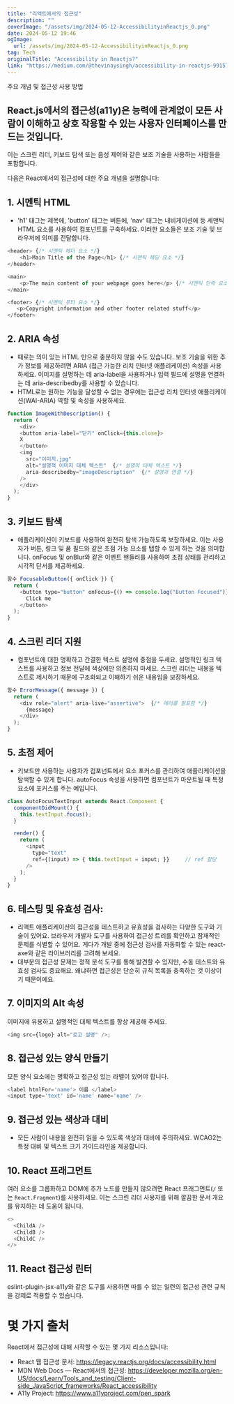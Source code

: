 ```yaml
---
title: "리액트에서의 접근성"
description: ""
coverImage: "/assets/img/2024-05-12-AccessibilityinReactjs_0.png"
date: 2024-05-12 19:46
ogImage: 
  url: /assets/img/2024-05-12-AccessibilityinReactjs_0.png
tag: Tech
originalTitle: "Accessibility in Reactjs?"
link: "https://medium.com/@thevinaysingh/accessibility-in-reactjs-991571d80e53"
---
```



주요 개념 및 접근성 사용 방법

## React.js에서의 접근성(a11y)은 능력에 관계없이 모든 사람이 이해하고 상호 작용할 수 있는 사용자 인터페이스를 만드는 것입니다.

이는 스크린 리더, 키보드 탐색 또는 음성 제어와 같은 보조 기술을 사용하는 사람들을 포함합니다.

다음은 React에서의 접근성에 대한 주요 개념을 설명합니다:



## 1. 시멘틱 HTML

- 'h1' 태그는 제목에, 'button' 태그는 버튼에, 'nav' 태그는 내비게이션에 등 세맨틱 HTML 요소를 사용하여 컴포넌트를 구축하세요. 이러한 요소들은 보조 기술 및 브라우저에 의미를 전달합니다.

```js
<header> {/* 시맨틱 헤더 요소 */}
    <h1>Main Title of the Page</h1> {/* 시맨틱 헤딩 요소 */}
</header>

<main>
    <p>The main content of your webpage goes here</p> {/* 시멘틱 단락 요소 */}
</main>

<footer> {/* 시멘틱 푸터 요소 */}
   <p>Copyright information and other footer related stuff</p>
</footer>
```

## 2. ARIA 속성



- 때로는 의미 있는 HTML 만으로 충분하지 않을 수도 있습니다. 보조 기술을 위한 추가 정보를 제공하려면 ARIA (접근 가능한 리치 인터넷 애플리케이션) 속성을 사용하세요. 이미지를 설명하는 데 aria-label을 사용하거나 입력 필드에 설명을 연결하는 데 aria-describedby를 사용할 수 있습니다.
- HTML로는 원하는 기능을 달성할 수 없는 경우에는 접근성 리치 인터넷 애플리케이션(WAI-ARIA) 역할 및 속성을 사용하세요.

```js
function ImageWithDescription() {
  return (
    <div>
    <button aria-label="닫기" onClick={this.close}>
    X
    </button>
    <img
      src="이미지.jpg"
      alt="설명적 이미지 대체 텍스트"  {/* 설명적 대체 텍스트 */}
      aria-describedby="imageDescription"  {/* 설명과 연결 */}
    />
    </div>
  );
}
```

## 3. 키보드 탐색

- 애플리케이션이 키보드를 사용하여 완전히 탐색 가능하도록 보장하세요. 이는 사용자가 버튼, 링크 및 폼 필드와 같은 초점 가능 요소를 탭할 수 있게 하는 것을 의미합니다. onFocus 및 onBlur와 같은 이벤트 핸들러를 사용하여 초점 상태를 관리하고 시각적 단서를 제공하세요.



```js
함수 FocusableButton({ onClick }) {
  return (
    <button type="button" onFocus={() => console.log("Button Focused")} onClick={onClick}>
      Click me
    </button>
  );
}
```

## 4. 스크린 리더 지원

- 컴포넌트에 대한 명확하고 간결한 텍스트 설명에 중점을 두세요. 설명적인 링크 텍스트를 사용하고 정보 전달에 색상에만 의존하지 마세요. 스크린 리더는 내용을 텍스트로 제시하기 때문에 구조화되고 이해하기 쉬운 내용임을 보장하세요.

```js
함수 ErrorMessage({ message }) {
  return (
    <div role="alert" aria-live="assertive">  {/* 에러를 발표함 */}
      {message}
    </div>
  );
}
```



## 5. 초점 제어

- 키보드만 사용하는 사용자가 컴포넌트에서 요소 포커스를 관리하여 애플리케이션을 탐색할 수 있게 합니다. autoFocus 속성을 사용하면 컴포넌트가 마운트될 때 특정 요소에 포커스를 주는 예입니다.

```js
class AutoFocusTextInput extends React.Component {
  componentDidMount() {
    this.textInput.focus();
  }

  render() {
    return (
      <input
        type="text"
        ref={(input) => { this.textInput = input; }}     // ref 할당
      />
    );
  }
}
```

## 6. 테스팅 및 유효성 검사:



- 리액트 애플리케이션의 접근성을 테스트하고 유효성을 검사하는 다양한 도구와 기술이 있어요. 브라우저 개발자 도구를 사용하여 접근성 트리를 확인하고 잠재적인 문제를 식별할 수 있어요. 게다가 개발 중에 접근성 검사를 자동화할 수 있는 react-axe와 같은 라이브러리를 고려해 보세요.
- 대부분의 접근성 문제는 정적 분석 도구를 통해 발견할 수 있지만, 수동 테스트와 유효성 검사도 중요해요. 왜냐하면 접근성은 단순히 규칙 목록을 충족하는 것 이상이기 때문이에요.

## 7. 이미지의 Alt 속성

이미지에 유용하고 설명적인 대체 텍스트를 항상 제공해 주세요.

```js
<img src={logo} alt="로고 설명" />;
```



## 8. 접근성 있는 양식 만들기

모든 양식 요소에는 명확하고 접근성 있는 라벨이 있어야 합니다.

```js
<label htmlFor='name'> 이름 </label>
<input type='text' id='name' name='name' />
```

## 9. 접근성 있는 색상과 대비



- 모든 사람이 내용을 완전히 읽을 수 있도록 색상과 대비에 주의하세요. WCAG2는 특정 대비 및 텍스트 크기 가이드라인을 제공합니다.

## 10. React 프래그먼트

여러 요소를 그룹화하고 DOM에 추가 노드를 만들지 않으려면 React 프래그먼트(``/`` 또는 `React.Fragment`)를 사용하세요. 이는 스크린 리더 사용자를 위해 깔끔한 문서 개요를 유지하는 데 도움이 됩니다.

```js
<> 
  <ChildA />
  <ChildB />
  <ChildC />
</>
```



## 11. React 접근성 린터

eslint-plugin-jsx-a11y와 같은 도구를 사용하면 따를 수 있는 일련의 접근성 관련 규칙을 강제로 적용할 수 있습니다.

# 몇 가지 출처

React에서 접근성에 대해 시작할 수 있는 몇 가지 리소스입니다:



- React 웹 접근성 문서: https://legacy.reactjs.org/docs/accessibility.html
- MDN Web Docs — React에서의 접근성: https://developer.mozilla.org/en-US/docs/Learn/Tools_and_testing/Client-side_JavaScript_frameworks/React_accessibility
- A11y Project: https://www.a11yproject.com/pen_spark